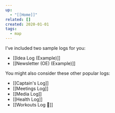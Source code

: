 ```yaml
---
up:
  - "[[Home]]"
related: []
created: 2020-01-01
tags:
  - map
---
```

I've included two sample logs for you:

- [[Idea Log (Example)]]
- [[Newsletter (OE) (Example)]]

You might also consider these other popular logs:

- [[Captain's Log]] 
- [[Meetings Log]] 
- [[Media Log]] 
- [[Health Log]] 
- [[Workouts Log 🦾]] 
